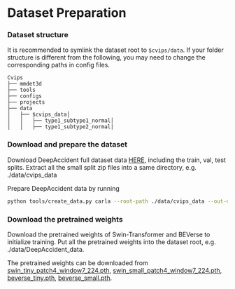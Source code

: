 # Dataset Preparation

### Dataset structure

It is recommended to symlink the dataset root to `$cvips/data`.
If your folder structure is different from the following, you may need to change the corresponding paths in config files.

```
Cvips
├── mmdet3d
├── tools
├── configs
├── projects
├── data
│   ├── $cvips_data│     
│   │   ├── type1_subtype1_normal│    
│   │   ├── type1_subtype2_normal|
```

### Download and prepare the dataset

Download DeepAccident full dataset data [HERE](https://drive.google.com/drive/folders/1gCCrIslzVkupyF0lj_1I9qXTB2_a4tjd?usp=drive_link), including the train, val, test splits.
Extract all the small split zip files into a same directory, e.g. ./data/cvips_data

Prepare DeepAccident data by running

```bash
python tools/create_data.py carla --root-path ./data/cvips_data --out-dir ./data/cvips_data --extra-tag carla
```

### Download the pretrained weights

Download the pretrained weights of Swin-Transformer and BEVerse to initialize training. Put all the pretrained weights into the dataset root, e.g. ./data/DeepAccident_data. 

The pretrained weights can be downloaded from [swin_tiny_patch4_window7_224.pth](https://connecthkuhk-my.sharepoint.com/:u:/g/personal/wangtq_connect_hku_hk/EVbP74jZDdlBvvMwDcoXaCcBgFt0vzCgVuteVa5WoKu0zA),
[swin_small_patch4_window7_224.pth](https://connecthkuhk-my.sharepoint.com/:u:/g/personal/wangtq_connect_hku_hk/EZo0zaavPplLkJsjvQ94agQBUNEDbnQ9724Vw2FECRfcKA),
[beverse_tiny.pth](https://connecthkuhk-my.sharepoint.com/:u:/g/personal/wangtq_connect_hku_hk/Ea0ToSxXuq5Ev8-lco4x7zIBv7ENUf764N8JJxmrXzkEeQ),
[beverse_small.pth](https://connecthkuhk-my.sharepoint.com/:u:/g/personal/wangtq_connect_hku_hk/EdSBp8ZTP2hDhxYmjRjr1iUB5sblbWfQyOQM0_lqeJKVZw).